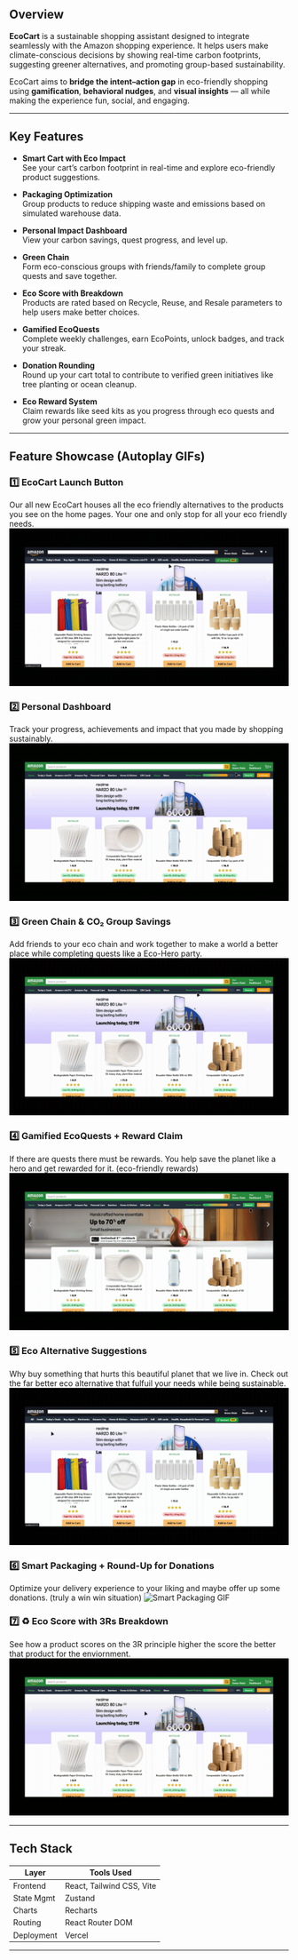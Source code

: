 ## Overview

**EcoCart** is a sustainable shopping assistant designed to integrate seamlessly with the Amazon shopping experience. It helps users make climate-conscious decisions by showing real-time carbon footprints, suggesting greener alternatives, and promoting group-based sustainability.

EcoCart aims to **bridge the intent–action gap** in eco-friendly shopping using **gamification**, **behavioral nudges**, and **visual insights** — all while making the experience fun, social, and engaging.

---

## Key Features

- **Smart Cart with Eco Impact**  
  See your cart’s carbon footprint in real-time and explore eco-friendly product suggestions.

- **Packaging Optimization**  
  Group products to reduce shipping waste and emissions based on simulated warehouse data.

- **Personal Impact Dashboard**  
  View your carbon savings, quest progress, and level up.

- **Green Chain**  
  Form eco-conscious groups with friends/family to complete group quests and save together.

- **Eco Score with Breakdown**  
  Products are rated based on Recycle, Reuse, and Resale parameters to help users make better choices.

- **Gamified EcoQuests**  
  Complete weekly challenges, earn EcoPoints, unlock badges, and track your streak.

- **Donation Rounding**  
  Round up your cart total to contribute to verified green initiatives like tree planting or ocean cleanup.

- **Eco Reward System**  
  Claim rewards like seed kits as you progress through eco quests and grow your personal green impact.

---

## Feature Showcase (Autoplay GIFs)

### 1️⃣ EcoCart Launch Button  
Our all new EcoCart houses all the eco friendly alternatives to the products you see on the home pages. Your one and only stop for all your eco friendly needs.
![Launch GIF](./src/assets/ecocart%20switch.gif)

### 2️⃣ Personal Dashboard  
Track your progress, achievements and impact that you made by shopping sustainably.
![Dashboard GIF](./src/assets/Dashboard.gif)

### 3️⃣ Green Chain & CO₂ Group Savings  
Add friends to your eco chain and work together to make a world a better place while completing quests like a Eco-Hero party. 
![Green Chain GIF](./src/assets/Green%20Chain.gif)

### 4️⃣ Gamified EcoQuests + Reward Claim 
If there are quests there must be rewards. You help save the planet like a hero and get rewarded for it. (eco-friendly rewards)
![EcoQuests GIF](./src/assets/reward%20system.gif)

### 5️⃣ Eco Alternative Suggestions  
Why buy something that hurts this beautiful planet that we live in. Check out the far better eco alternative that fulfuil your needs while being sustainable.
![Eco Alternatives GIF](./src/assets/eco%20alternative.gif)

### 6️⃣ Smart Packaging + Round-Up for Donations 
Optimize your delivery experience to your liking and maybe offer up some donations. (truly a win win situation)
![Smart Packaging GIF](./src/assets/smart%20packaging+donation.gif)

### 7️⃣ ♻️ Eco Score with 3Rs Breakdown  
See how a product scores on the 3R principle higher the score the better that product for the enviornment.
![Eco Score GIF](./src/assets/CSS.gif)

---

## Tech Stack

| Layer          | Tools Used                    |
|----------------|-------------------------------|
| Frontend       | React, Tailwind CSS, Vite     |
| State Mgmt     | Zustand                       |
| Charts         | Recharts                      |
| Routing        | React Router DOM              |
| Deployment     | Vercel                        |

---


